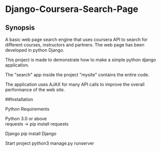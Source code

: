 # Django-Coursera-Search-Page
## Synopsis
A basic web page search engine that uses coursera API to search for different courses, instructors and partners.
The web page has been developed in python Django.

This project is made to demonstrate how to make a simple python django application.

The "search" app inside the project "mysite" contains the entire code.

The application uses AJAX for many API calls to improve the overall performance of the web site.

##Installation

  Python Requirements
  
Python 3.0 or above      
requests -> pip install requests

  Django
pip install Django

  Start project
python3 manage.py runserver

